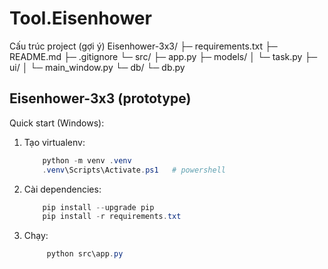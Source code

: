 # Tool.Eisenhower

Cấu trúc project (gợi ý)
Eisenhower-3x3/
├─ requirements.txt
├─ README.md
├─ .gitignore
└─ src/
   ├─ app.py
   ├─ models/
   │   └─ task.py
   ├─ ui/
   │   └─ main_window.py
   └─ db/
       └─ db.py

## Eisenhower-3x3 (prototype)

Quick start (Windows):

1. Tạo virtualenv:
    ```powershell
        python -m venv .venv
        .venv\Scripts\Activate.ps1   # powershell
    ```
2. Cài dependencies:
    ```powershell
        pip install --upgrade pip
        pip install -r requirements.txt
    ```
3. Chạy:
   ```powershell
        python src\app.py
    ```